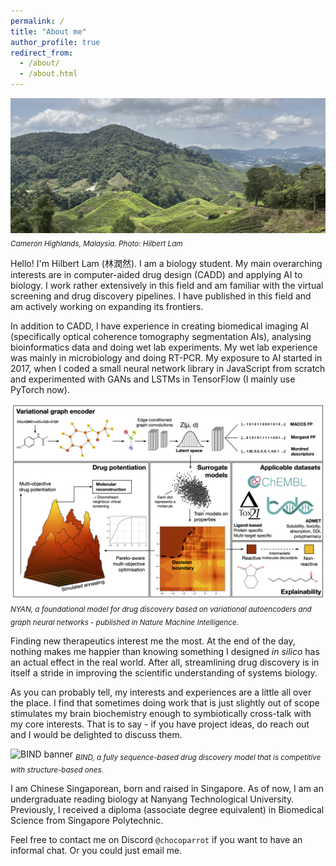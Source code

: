 ```yaml
---
permalink: /
title: "About me"
author_profile: true
redirect_from: 
  - /about/
  - /about.html
---
```


![Cameron Highlands](/images/CameronHighlands.jpg)
<i><sub>Cameron Highlands, Malaysia. Photo: Hilbert Lam</sub></i>

Hello! I'm Hilbert Lam (林潤然). I am a biology student. My main overarching interests are in computer-aided drug design (CADD) and applying AI to biology. I work rather extensively in this field and am familiar with the virtual screening and drug discovery pipelines. I have published in this field and am actively working on expanding its frontiers.

In addition to CADD, I have experience in creating biomedical imaging AI (specifically optical coherence tomography segmentation AIs), analysing bioinformatics data and doing wet lab experiments. My wet lab experience was mainly in microbiology and doing RT-PCR. My exposure to AI started in 2017, when I coded a small neural network library in JavaScript from scratch and experimented with GANs and LSTMs in TensorFlow (I mainly use PyTorch now).

![NYAN banner](https://github.com/Chokyotager/NotYetAnotherNightshade/blob/main/art/abstract.png?raw=true)
<i><sub>*NYAN, a foundational model for drug discovery based on variational autoencoders and graph neural networks - published in Nature Machine Intelligence.*</sub></i>

Finding new therapeutics interest me the most. At the end of the day, nothing makes me happier than knowing something I designed *in silico* has an actual effect in the real world. After all, streamlining drug discovery is in itself a stride in improving the scientific understanding of systems biology.

As you can probably tell, my interests and experiences are a little all over the place. I find that sometimes doing work that is just slightly out of scope stimulates my brain biochemistry enough to symbiotically cross-talk with my core interests. That is to say - if you have project ideas, do reach out and I would be delighted to discuss them.

![BIND banner](https://github.com/Chokyotager/BIND/raw/main/art/abstract.png?raw=true)
<i><sub>BIND, a fully sequence-based drug discovery model that is competitive with structure-based ones.</sub></i>

I am Chinese Singaporean, born and raised in Singapore. As of now, I am an undergraduate reading biology at Nanyang Technological University. Previously, I received a diploma (associate degree equivalent) in Biomedical Science from Singapore Polytechnic.

Feel free to contact me on Discord `@chocoparrot` if you want to have an informal chat. Or you could just email me.